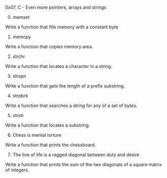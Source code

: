 0x07. C - Even more pointers, arrays and strings

0. memset

Write a function that fills memory with a constant byte

1. memcpy

Write a function that copies memory area.


2. strchr

Write a function that locates a character in a string.


3. strspn

Write a function that gets the length of a prefix substring.



4. strpbrk

Write a function that searches a string for any of a set of bytes.



5. strstr

Write a function that locates a substring.


6. Chess is mental torture

Write a function that prints the chessboard.




7. The line of life is a ragged diagonal between duty and desire

Write a function that prints the sum of the two diagonals of a square matrix of integers.


